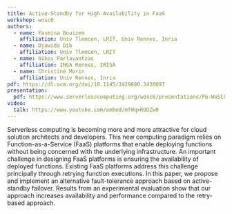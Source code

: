 ```yaml
---
title: Active-Standby for High-Availability in FaaS
workshop: wosc6
authors:
  - name: Yasmina Bouizem
    affiliation: Univ Tlemcen, LRIT, Univ Rennes, Inria
  - name: Djawida Dib
    affiliation: Univ Tlemcen, LRIT
  - name: Nikos Parlavantzas
    affiliation: INSA Rennes, IRISA
  - name: Christine Morin
    affiliation: Univ Rennes, Inria
pdf: https://dl.acm.org/doi/10.1145/3429880.3430097
presentation:
  pdf: https://www.serverlesscomputing.org/wosc6/presentations/P6-WoSC6_Active%20Standby%20for%20High%20Availability%20in%20FaaS.pdf
video:
  talk: https://www.youtube.com/embed/mfWqxRODZw0
---
```


Serverless computing is becoming more and more attractive for cloud solution architects and developers. This new computing paradigm relies on Function-as-a-Service (FaaS) platforms that enable deploying functions without being concerned with the underlying infrastructure. An important challenge in designing FaaS platforms is ensuring the availability of deployed functions. Existing FaaS platforms address this challenge principally through retrying function executions. In this paper, we propose and implement an alternative fault-tolerance approach based on active-standby failover. Results from an experimental evaluation show that our approach increases availability and performance compared to the retry-based approach.
